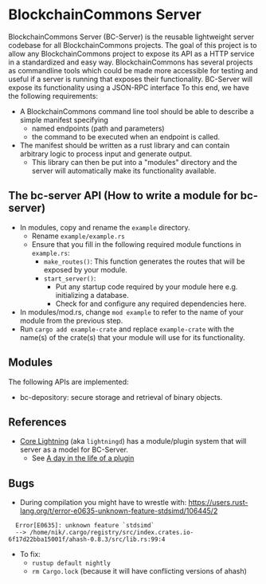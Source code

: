 # BlockchainCommons Server

BlockchainCommons Server (BC-Server) is the reusable lightweight server codebase for all BlockchainCommons projects.
The goal of this project is to allow any BlockchainCommons project to expose its API as a HTTP service in a standardized and easy way.
BlockchainCommons has several projects as commandline tools which could be made more accessible for testing and useful if a server is running that exposes their functionality.
BC-Server will expose its functionality using a JSON-RPC interface
To this end, we have the following requirements:

- A BlockchainCommons command line tool should be able to describe a simple manifest specifying
  - named endpoints (path and parameters)
  - the command to be executed when an endpoint is called.
- The manifest should be written as a rust library and can contain arbitrary logic to process input and generate output.
  - This library can then be put into a "modules" directory and the server will automatically make its functionality available.

## The bc-server API (How to write a module for bc-server)

- In modules, copy and rename the `example` directory.
  - Rename `example/example.rs`
  - Ensure that you fill in the following required module functions in `example.rs`:
    - `make_routes()`: This function generates the routes that will be exposed by your module.
    - `start_server()`:
      - Put any startup code required by your module here e.g. initializing a database.
      - Check for and configure any required dependencies here.
- In modules/mod.rs, change `mod example` to refer to the name of your module from the previous step.
- Run `cargo add example-crate` and replace `example-crate` with the name(s) of the crate(s) that your module will use for its functionality.

## Modules

The following APIs are implemented:

- bc-depository: secure storage and retrieval of binary objects.

## References

- [Core Lightning](https://github.com/ElementsProject/lightning) (aka `lightningd`) has a module/plugin system that will server as a model for BC-Server.
  - See [A day in the life of a plugin
    ](https://github.com/ElementsProject/lightning/blob/master/doc/developers-guide/plugin-development/a-day-in-the-life-of-a-plugin.md)

## Bugs

- During compilation you might have to wrestle with: <https://users.rust-lang.org/t/error-e0635-unknown-feature-stdsimd/106445/2>

```
  Error[E0635]: unknown feature `stdsimd`
  --> /home/nik/.cargo/registry/src/index.crates.io-6f17d22bba15001f/ahash-0.8.3/src/lib.rs:99:4
```

- To fix:
  - `rustup default nightly`
  - `rm Cargo.lock` (because it will have conflicting versions of ahash)
